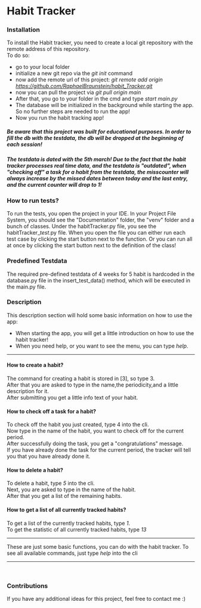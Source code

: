 # Habit Tracker

### Installation
To install the Habit tracker, you need to create a local git repository
with the remote address of this repository. <br>
To do so:<br>
- go to your local folder
- initialize a new git repo via the *git init* command
- now add the remote url of this project: *git remote add origin https://github.com/RaphaelBraunstein/habit_Tracker.git*
- now you can pull the project via *git pull origin main*
- After that, you go to your folder in the cmd and type *start main.py*
- The database will be initialized in the background while starting the app. So no further steps are needed to run the app! 
- Now you run the habit tracking app! 

##### Be aware that this project was built for educational purposes. In order to fill the db with the testdata, the db will be dropped at the beginning of each session! <br> 
##### The testdata is dated with the 5th march! Due to the fact that the habit tracker processes real time data, and the testdata is "outdated", when "checking off" a task for a habit from the testdata, the misscounter will always increase by the missed dates between today and the last entry,  and the current counter will drop to 1!

### How to run tests?
To run the tests, you open the project in your IDE. 
In your Project File System, you should see the "Documentation" folder, the "venv" folder and a bunch of classes. 
Under the habitTracker.py file, you see the habitTracker_*test*.py file. When you open the file you can either run each test case by clicking the start button next to the function.
Or you can run all at once by clicking the start button next to the definition of the class!

### Predefined Testdata 
The required pre-defined testdata of 4 weeks for 5 habit is hardcoded in the database.py file in the insert_test_data() method, which will be executed in the main.py file. 

### Description
This description section will hold some basic information on how to use the app:<br>

- When starting the app, you will get a little introduction on how to use the habit tracker!
- When you need help, or you want to see the menu, you can type *help*.
- - -
#### How to create a habit?
The command for creating a habit is stored in [3], so type 3.<br>
After that you are asked to type in the name,the periodicity,and a little description for it. <br> 
After submitting you get a little info text of your habit.

#### How to check off a task for a habit? <br>
To check off the habit you just created, type 4 into the cli. <br>
Now type in the name of the habit, you want to check  off for the current period. <br>
After successfully doing the task, you get a "congratulations" message. <br>
If you have already done the task for the current period, the tracker will tell you that you have already done it.

#### How to delete a habit? <br>
To delete a habit, type *5* into the cli. <br>
Next, you are asked to type in the name of the habit. <br>
After that you get a list of the remaining habits.


#### How to get a list of all currently tracked habits?<br>
To get a list of the currently tracked habits, type *1*. <br>
To get the statistic of all currently tracked habits, type *13*


----

These are just some basic functions, you can do with the habit tracker. To see all available commands, just type *help* into the cli

----
<br>

### Contributions

If you have any additional ideas for this project, feel free to contact me :)




